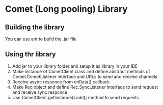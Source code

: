Сomet (Long pooling) Library
============================

## Building the library

You can use ant to build the .jar file

## Using thr library

1. Add jar to your library folder and setup it as library in your IDE
2. Make instance of CometClient class and define abstract methods of Comet.CometListener interface and URLs to send and receive channels
3. Receive async responce from onData() callback
4. Make Req object and define Rec.SyncListener interface to send request and receive sync responce
5. Use CometClient.getInstance().add() method to send requests.






